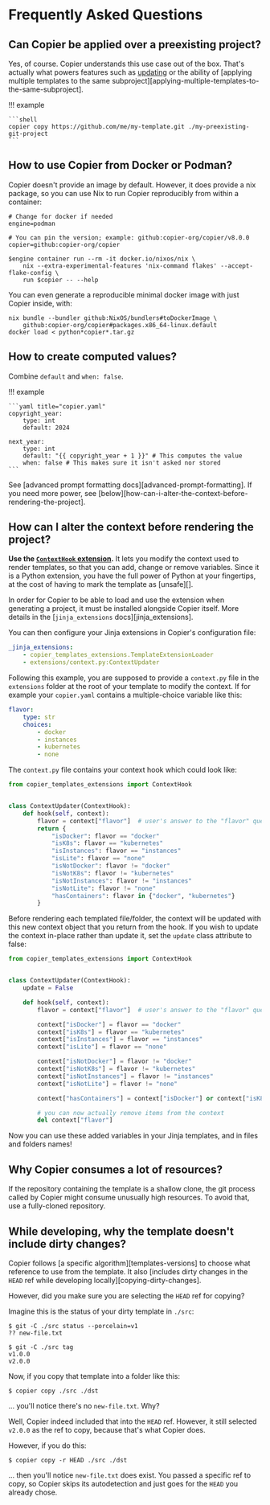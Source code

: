 # Frequently Asked Questions

## Can Copier be applied over a preexisting project?

Yes, of course. Copier understands this use case out of the box. That's actually what
powers features such as [updating](updating.md) or the ability of [applying multiple
templates to the same subproject][applying-multiple-templates-to-the-same-subproject].

!!! example

    ```shell
    copier copy https://github.com/me/my-template.git ./my-preexisting-git-project
    ```

## How to use Copier from Docker or Podman?

Copier doesn't provide an image by default. However, it does provide a nix package, so
you can use Nix to run Copier reproducibly from within a container:

```shell
# Change for docker if needed
engine=podman

# You can pin the version; example: github:copier-org/copier/v8.0.0
copier=github:copier-org/copier

$engine container run --rm -it docker.io/nixos/nix \
    nix --extra-experimental-features 'nix-command flakes' --accept-flake-config \
    run $copier -- --help
```

You can even generate a reproducible minimal docker image with just Copier inside, with:

```shell
nix bundle --bundler github:NixOS/bundlers#toDockerImage \
    github:copier-org/copier#packages.x86_64-linux.default
docker load < python*copier*.tar.gz
```

## How to create computed values?

Combine `default` and `when: false`.

!!! example

    ```yaml title="copier.yaml"
    copyright_year:
        type: int
        default: 2024

    next_year:
        type: int
        default: "{{ copyright_year + 1 }}" # This computes the value
        when: false # This makes sure it isn't asked nor stored
    ```

See [advanced prompt formatting docs][advanced-prompt-formatting]. If you need more
power, see [below][how-can-i-alter-the-context-before-rendering-the-project].

## How can I alter the context before rendering the project?

**Use the [`ContextHook` extension][context-hook].** It lets you modify the context used
to render templates, so that you can add, change or remove variables. Since it is a
Python extension, you have the full power of Python at your fingertips, at the cost of
having to mark the template as [unsafe][].

[context-hook]:
    https://github.com/copier-org/copier-templates-extensions#context-hook-extension

In order for Copier to be able to load and use the extension when generating a project,
it must be installed alongside Copier itself. More details in the [`jinja_extensions`
docs][jinja_extensions].

You can then configure your Jinja extensions in Copier's configuration file:

```yaml title="copier.yaml"
_jinja_extensions:
    - copier_templates_extensions.TemplateExtensionLoader
    - extensions/context.py:ContextUpdater
```

Following this example, you are supposed to provide a `context.py` file in the
`extensions` folder at the root of your template to modify the context. If for example
your `copier.yaml` contains a multiple-choice variable like this:

```yaml title="copier.yaml"
flavor:
    type: str
    choices:
        - docker
        - instances
        - kubernetes
        - none
```

The `context.py` file contains your context hook which could look like:

```python title="extensions/context.py"
from copier_templates_extensions import ContextHook


class ContextUpdater(ContextHook):
    def hook(self, context):
        flavor = context["flavor"]  # user's answer to the "flavor" question
        return {
            "isDocker": flavor == "docker"
            "isK8s": flavor == "kubernetes"
            "isInstances": flavor == "instances"
            "isLite": flavor == "none"
            "isNotDocker": flavor != "docker"
            "isNotK8s": flavor != "kubernetes"
            "isNotInstances": flavor != "instances"
            "isNotLite": flavor != "none"
            "hasContainers": flavor in {"docker", "kubernetes"}
        }
```

Before rendering each templated file/folder, the context will be updated with this new
context object that you return from the hook. If you wish to update the context in-place
rather than update it, set the `update` class attribute to false:

```python title="extensions/context.py"
from copier_templates_extensions import ContextHook


class ContextUpdater(ContextHook):
    update = False

    def hook(self, context):
        flavor = context["flavor"]  # user's answer to the "flavor" question

        context["isDocker"] = flavor == "docker"
        context["isK8s"] = flavor == "kubernetes"
        context["isInstances"] = flavor == "instances"
        context["isLite"] = flavor == "none"

        context["isNotDocker"] = flavor != "docker"
        context["isNotK8s"] = flavor != "kubernetes"
        context["isNotInstances"] = flavor != "instances"
        context["isNotLite"] = flavor != "none"

        context["hasContainers"] = context["isDocker"] or context["isK8s"]

        # you can now actually remove items from the context
        del context["flavor"]
```

Now you can use these added variables in your Jinja templates, and in files and folders
names!

## Why Copier consumes a lot of resources?

If the repository containing the template is a shallow clone, the git process called by
Copier might consume unusually high resources. To avoid that, use a fully-cloned
repository.

## While developing, why the template doesn't include dirty changes?

Copier follows [a specific algorithm][templates-versions] to choose what reference to
use from the template. It also [includes dirty changes in the `HEAD` ref while
developing locally][copying-dirty-changes].

However, did you make sure you are selecting the `HEAD` ref for copying?

Imagine this is the status of your dirty template in `./src`:

```shell
$ git -C ./src status --porcelain=v1
?? new-file.txt

$ git -C ./src tag
v1.0.0
v2.0.0
```

Now, if you copy that template into a folder like this:

```shell
$ copier copy ./src ./dst
```

... you'll notice there's no `new-file.txt`. Why?

Well, Copier indeed included that into the `HEAD` ref. However, it still selected
`v2.0.0` as the ref to copy, because that's what Copier does.

However, if you do this:

```shell
$ copier copy -r HEAD ./src ./dst
```

... then you'll notice `new-file.txt` does exist. You passed a specific ref to copy, so
Copier skips its autodetection and just goes for the `HEAD` you already chose.
